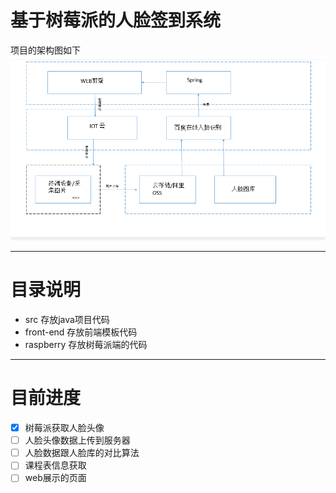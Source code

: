 # 基于树莓派的人脸签到系统
项目的架构图如下  
![](./img/1.png)

---

# 目录说明  

* src 存放java项目代码
* front-end 存放前端模板代码
* raspberry 存放树莓派端的代码

---

# 目前进度

- [x] 树莓派获取人脸头像
- [ ] 人脸头像数据上传到服务器
- [ ] 人脸数据跟人脸库的对比算法
- [ ] 课程表信息获取
- [ ] web展示的页面